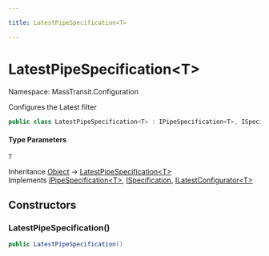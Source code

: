 ```yaml
---

title: LatestPipeSpecification<T>

---
```


# LatestPipeSpecification\<T\>

Namespace: MassTransit.Configuration

Configures the Latest filter

```csharp
public class LatestPipeSpecification<T> : IPipeSpecification<T>, ISpecification, ILatestConfigurator<T>
```

#### Type Parameters

`T`<br/>

Inheritance [Object](https://learn.microsoft.com/en-us/dotnet/api/system.object) → [LatestPipeSpecification\<T\>](../masstransit-configuration/latestpipespecification-1)<br/>
Implements [IPipeSpecification\<T\>](../../masstransit-abstractions/masstransit-configuration/ipipespecification-1), [ISpecification](../../masstransit-abstractions/masstransit/ispecification), [ILatestConfigurator\<T\>](../masstransit/ilatestconfigurator-1)

## Constructors

### **LatestPipeSpecification()**

```csharp
public LatestPipeSpecification()
```

